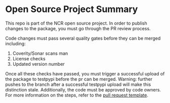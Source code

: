 # Open Source Project Summary

This repo is part of the NCR open source project. In order to publish changes to the package, you must go through the PR review process.

Code changes must pass several quality gates before they can be merged including:
 1. Coverity/Sonar scans man
 2. License checks
 3. Updated version number

Once all these checks have passed, you must trigger a successful upload of the package to testpypi before the pr can be merged. Warning: further pushes to the branch after a successful testpypi upload will make this distinction stale. Additionally, the code must be approved by code owners. For more information on the steps, refer to the [pull request template](.github/pull_request_template.md).
